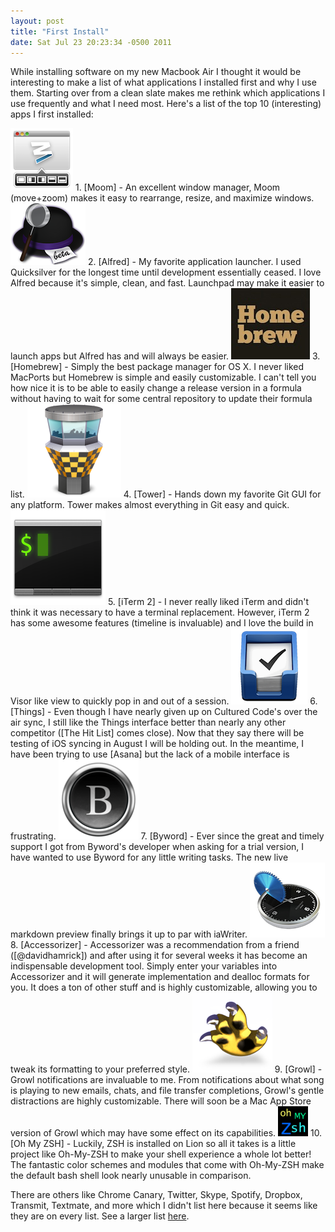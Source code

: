 ```yaml
--- 
layout: post
title: "First Install"
date: Sat Jul 23 20:23:34 -0500 2011
---
```


While installing software on my new Macbook Air I thought it would be interesting to make a list of what applications I installed first and why I use them. Starting over from a clean slate makes me rethink which applications I use frequently and what I need most. Here's a list of the top 10 (interesting) apps I first installed:

<img style="border:none;align:center;" src="images/posts/appicons/moom500x500.png">
1. [Moom] - An excellent window manager, Moom (move+zoom) makes it easy to rearrange, resize, and maximize windows.

<img style="border:none;align:center;" src="images/posts/appicons/alfred-logo.png">
2. [Alfred] - My favorite application launcher. I used Quicksilver for the longest time until development essentially ceased. I love Alfred because it's simple, clean, and fast. Launchpad may make it easier to launch apps but Alfred has and will always be easier.

<img style="border:none;align:center;" src="images/posts/appicons/homebrew.jpeg">
3. [Homebrew] - Simply the best package manager for OS X. I never liked MacPorts but Homebrew is simple and easily customizable. I can't tell you how nice it is to be able to easily change a release version in a formula without having to wait for some central repository to update their formula list.

<img style="border:none;align:center;" src="images/posts/appicons/tower.png">
4. [Tower] - Hands down my favorite Git GUI for any platform. Tower makes almost everything in Git easy and quick.

<img style="border:none;align:center;" src="images/posts/appicons/ITerm2-icon.png">
5. [iTerm 2] - I never really liked iTerm and didn't think it was necessary to have a terminal replacement. However, iTerm 2 has some awesome features (timeline is invaluable) and I love the build in Visor like view to quickly pop in and out of a session.

<img style="border:none;align:center;" src="images/posts/appicons/ThingsLogo.png">
6. [Things] - Even though I have nearly given up on Cultured Code's over the air sync, I still like the Things interface better than nearly any other competitor ([The Hit List] comes close). Now that they say there will be testing of iOS syncing in August I will be holding out. In the meantime, I have been trying to use [Asana] but the lack of a mobile interface is frustrating.

<img style="border:none;align:center;" src="images/posts/appicons/byword.png">
7. [Byword] - Ever since the great and timely support I got from Byword's developer when asking for a trial version, I have wanted to use Byword for any little writing tasks. The new live markdown preview finally brings it up to par with iaWriter.

<img style="border:none;align:center;" src="images/posts/appicons/accessorizer.png">
8. [Accessorizer] - Accessorizer was a recommendation from a friend ([@davidhamrick]) and after using it for several weeks it has become an indispensable development tool. Simply enter your variables into Accessorizer and it will generate implementation and dealloc formats for you. It does a ton of other stuff and is highly customizable, allowing you to tweak its formatting to your preferred style.

<img style="border:none;align:center;" src="images/posts/appicons/growl.png">
9. [Growl] - Growl notifications are invaluable to me. From notifications about what song is playing to new emails, chats, and file transfer completions, Growl's gentle distractions are highly customizable. There will soon be a Mac App Store version of Growl which may have some effect on its capabilities.

<img style="border:none;align:center;" src="images/posts/appicons/ohmyzsh.png">
10. [Oh My ZSH] - Luckily, ZSH is installed on Lion so all it takes is a little project like Oh-My-ZSH to make your shell experience a whole lot better! The fantastic color schemes and modules that come with Oh-My-ZSH make the default bash shell look nearly unusable in comparison.
<br/>

There are others like Chrome Canary, Twitter, Skype, Spotify, Dropbox, Transmit, Textmate, and more which I didn't list here because it seems like they are on every list. See a larger list [here](http://bagcheck.com/bag/6035-favorite-mac-applications).

[Moom]: http://manytricks.com/moom/ "Moom"
[Alfred]: http://www.alfredapp.com/ "Alfred App"
[Homebrew]: http://mxcl.github.com/homebrew/ "Homebrew Package Manager"
[Tower]: http://www.git-tower.com/
[iTerm 2]: http://www.iterm2.com/
[Things]: http://culturedcode.com/things/
[The Hit List]: http://www.potionfactory.com/thehitlist/
[Asana]: http://asana.com "Asana To-Do"
[Byword]: http://bywordapp.com/
[Accessorizer]: http://www.kevincallahan.org/software/accessorizer.html
[@davidhamrick]: http://twitter.com/#!/davidhamrick
[Growl]: http://growl.info/
[Oh My ZSH]: https://github.com/robbyrussell/oh-my-zsh